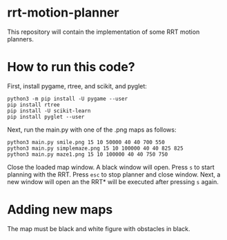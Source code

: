 # rrt-motion-planner
This repository will contain the implementation of some RRT motion planners.

# How to run this code?
First, install pygame, rtree, and scikit, and pyglet:
```
python3 -m pip install -U pygame --user
pip install rtree
pip install -U scikit-learn
pip install pyglet --user
```

Next, run the main.py with one of the .png maps as follows:
```
python3 main.py smile.png 15 10 50000 40 40 700 550
python3 main.py simplemaze.png 15 10 100000 40 40 825 825
python3 main.py maze1.png 15 10 100000 40 40 750 750
```

Close the loaded map window. A black window will open. Press `s` to start planning with the RRT. Press `esc` to stop planner and close window. Next, a new window will open an the RRT* will be executed after pressing `s` again.

# Adding new maps
The map must be black and white figure with obstacles in black.